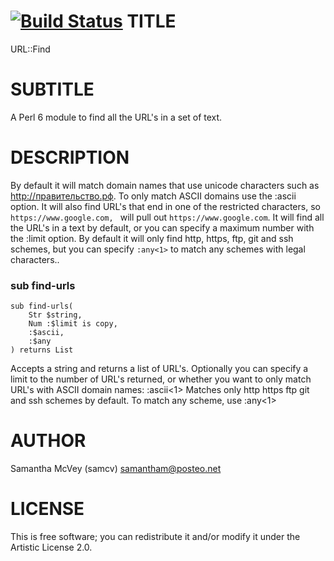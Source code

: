 [![Build Status](https://travis-ci.org/samcv/URL-Find.svg?branch=master)](https://travis-ci.org/samcv/URL-Find)
TITLE
=====

URL::Find

SUBTITLE
========

A Perl 6 module to find all the URL's in a set of text.

DESCRIPTION
===========

By default it will match domain names that use unicode characters such as http://правительство.рф. To only match ASCII domains use the :ascii option. It will also find URL's that end in one of the restricted characters, so `https://www.google.com, ` will pull out `https://www.google.com`. It will find all the URL's in a text by default, or you can specify a maximum number with the :limit option. By default it will only find http, https, ftp, git and ssh schemes, but you can specify `:any<1>` to match any schemes with legal characters..

### sub find-urls

```
sub find-urls(
    Str $string,
    Num :$limit is copy,
    :$ascii,
    :$any
) returns List
```

Accepts a string and returns a list of URL's. Optionally you can specify a limit to the number of URL's returned, or whether you want to only match URL's with ASCII domain names: :ascii<1> Matches only http https ftp git and ssh schemes by default. To match any scheme, use :any<1>

AUTHOR
======

Samantha McVey (samcv) samantham@posteo.net

LICENSE
=======

This is free software; you can redistribute it and/or modify it under the Artistic License 2.0.

